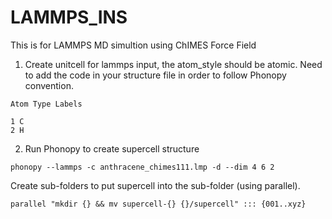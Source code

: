 # LAMMPS_INS
This is for LAMMPS MD simultion using ChIMES Force Field

1. Create unitcell for lammps input, the atom_style should be atomic. Need to add the code in your structure file in order to follow Phonopy convention.
```
Atom Type Labels

1 C
2 H
```
2. Run Phonopy to create supercell structure
   
```
phonopy --lammps -c anthracene_chimes111.lmp -d --dim 4 6 2
```

Create sub-folders to put supercell into the sub-folder (using parallel).
```
parallel "mkdir {} && mv supercell-{} {}/supercell" ::: {001..xyz}
```
